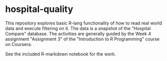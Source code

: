 # hospital-quality

This repository explores basic R-lang functionality of how to read real world 
data and execute filtering on it. The data is a snapshot of the "Hospital Compare"
database. The activities are generally guided by the Week 4 assignment "Assignment 3" of
the "Introduction to R Programming" course on Coursera.

See the included R-markdown notebook for the work.
